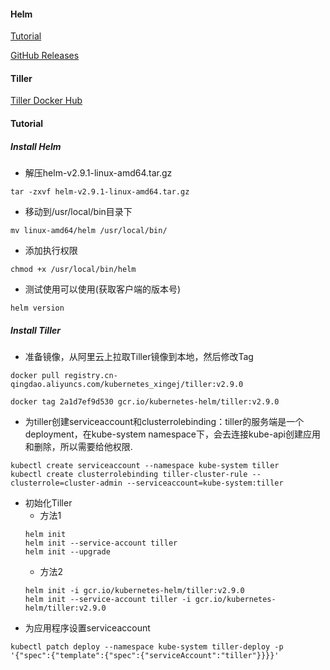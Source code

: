 #### Helm
[Tutorial](https://www.jianshu.com/p/200020e7a843)

[GitHub Releases](https://github.com/helm/helm/releases)

#### Tiller
[Tiller Docker Hub](https://hub.docker.com/r/fishead/gcr.io.kubernetes-helm.tiller/tags)

#### Tutorial
##### Install Helm
- 解压helm-v2.9.1-linux-amd64.tar.gz
```
tar -zxvf helm-v2.9.1-linux-amd64.tar.gz
```
- 移动到/usr/local/bin目录下
```
mv linux-amd64/helm /usr/local/bin/
```
- 添加执行权限
```
chmod +x /usr/local/bin/helm
```
- 测试使用可以使用(获取客户端的版本号) 
```
helm version
```
##### Install Tiller
- 准备镜像，从阿里云上拉取Tiller镜像到本地，然后修改Tag
```
docker pull registry.cn-qingdao.aliyuncs.com/kubernetes_xingej/tiller:v2.9.0

docker tag 2a1d7ef9d530 gcr.io/kubernetes-helm/tiller:v2.9.0
```
- 为tiller创建serviceaccount和clusterrolebinding：tiller的服务端是一个deployment，在kube-system namespace下，会去连接kube-api创建应用和删除，所以需要给他权限.
```
kubectl create serviceaccount --namespace kube-system tiller  
kubectl create clusterrolebinding tiller-cluster-rule --clusterrole=cluster-admin --serviceaccount=kube-system:tiller
```
- 初始化Tiller
    - 方法1
    ```
    helm init
    helm init --service-account tiller
    helm init --upgrade
    ```
    - 方法2
    ```
    helm init -i gcr.io/kubernetes-helm/tiller:v2.9.0
    helm init --service-account tiller -i gcr.io/kubernetes-helm/tiller:v2.9.0
    ```
- 为应用程序设置serviceaccount
```
kubectl patch deploy --namespace kube-system tiller-deploy -p '{"spec":{"template":{"spec":{"serviceAccount":"tiller"}}}}'
```